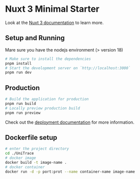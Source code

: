 # Nuxt 3 Minimal Starter

Look at the [Nuxt 3 documentation](https://nuxt.com/docs/getting-started/introduction) to learn more.

## Setup and Running
Mare sure you have the nodejs environment (> version 18)
```bash
# Make sure to install the dependencies
pnpm install
# Start the development server on `http://localhost:3000`
pnpm run dev
```

## Production
```bash
# Build the application for production
pnpm run build
# Locally preview production build
pnpm run preview
```

Check out the [deployment documentation](https://nuxt.com/docs/getting-started/deployment) for more information.


## Dockerfile setup
```bash
# enter the project directory
cd ./UniTrace
# docker image
docker build -t image-name .
# docker container
docker run -d -p port:prot --name container-name image-name
```